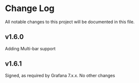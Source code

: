 # Change Log

All notable changes to this project will be documented in this file.

## v1.6.0

Adding Multi-bar support

## v1.6.1

Signed, as required by Grafana 7.x.x. No other changes
